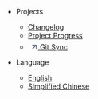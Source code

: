 <!-- _navbar.md -->


* Projects

  * [Changelog](en/logs/update_log.md)
  * [Project Progress](en/logs/process.md ':disabled')
  * [<svg t="1709753408998" class="icon" viewBox="-100 -260 1024 1024" version="1.1" xmlns="http://www.w3.org/2000/svg" p-id="3085" width="20" height="20"><path d="M608.682667 355.882667L286.165333 678.4a42.666667 42.666667 0 0 0 60.330667 60.330667l322.517333-322.517334a8.533333 8.533333 0 0 1 14.549334 6.058667V682.666667a42.666667 42.666667 0 0 0 85.333333 0V341.333333a85.333333 85.333333 0 0 0-85.333333-85.333333h-341.333334a42.666667 42.666667 0 0 0 0 85.333333h260.394667a8.533333 8.533333 0 0 1 6.058667 14.549334z" fill="#5D6E7F" p-id="3086"></path></svg> Git Sync](https://lqwejzzwkt1.feishu.cn/wiki/IIggwIrXEi96ovk276Bc7R93ntc)


* Language

  * [English](en/)
  * [Simplified Chinese](zh-cn/)

